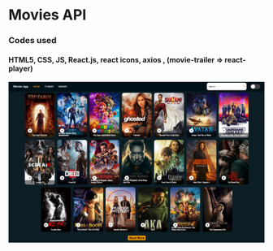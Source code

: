 # Movies API 
### Codes used
#### HTML5, CSS, JS, React.js, react icons, axios , (movie-trailer => react-player)

![alt text](https://raw.githubusercontent.com/ramyibrahim-eg/movies-api/main/screen-shot.PNG "Logo Website From React")
